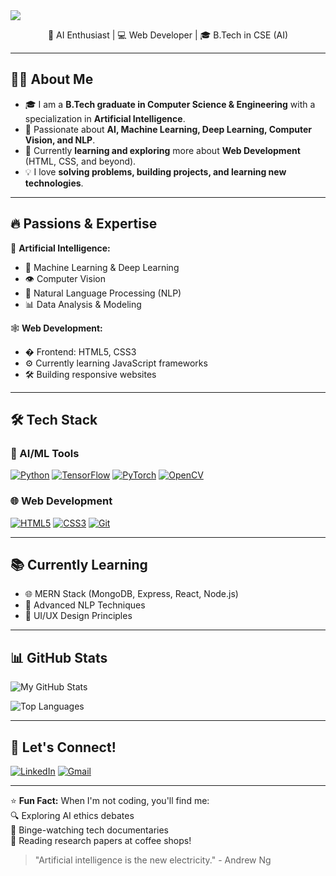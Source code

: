 <img src="https://capsule-render.vercel.app/api?type=waving&color=0:F9D423,100:FF4E50&height=350&section=header&text=Hi,%20there!-nl-I%20am%20Ehteesham&fontSize=70&fontColor=FFFFFF" />


<p align="center">
  🚀 AI Enthusiast | 💻 Web Developer | 🎓 B.Tech in CSE (AI)  
</p>

---

## 🙋‍♂️ About Me
- 🎓 I am a **B.Tech graduate in Computer Science & Engineering** with a specialization in **Artificial Intelligence**.
- 🤖 Passionate about **AI, Machine Learning, Deep Learning, Computer Vision, and NLP**.
- 🌱 Currently **learning and exploring** more about **Web Development** (HTML, CSS, and beyond).
- 💡 I love **solving problems, building projects, and learning new technologies**.

---

## 🔥 **Passions & Expertise**
🧠 **Artificial Intelligence:**
- 🤖 Machine Learning & Deep Learning
- 👁️ Computer Vision
- 📝 Natural Language Processing (NLP)
- 📊 Data Analysis & Modeling

🕸️ **Web Development:**
- � Frontend: HTML5, CSS3
- ⚙️ Currently learning JavaScript frameworks
- 🛠️ Building responsive websites

---

## 🛠️ **Tech Stack**

### 🤖 AI/ML Tools
[![Python](https://img.shields.io/badge/Python-3776AB?style=for-the-badge&logo=python&logoColor=white)]()
[![TensorFlow](https://img.shields.io/badge/TensorFlow-FF6F00?style=for-the-badge&logo=tensorflow&logoColor=white)]()
[![PyTorch](https://img.shields.io/badge/PyTorch-EE4C2C?style=for-the-badge&logo=pytorch&logoColor=white)]()
[![OpenCV](https://img.shields.io/badge/OpenCV-5C3EE8?style=for-the-badge&logo=opencv&logoColor=white)]()

### 🌐 Web Development
[![HTML5](https://img.shields.io/badge/HTML5-E34F26?style=for-the-badge&logo=html5&logoColor=white)]()
[![CSS3](https://img.shields.io/badge/CSS3-1572B6?style=for-the-badge&logo=css3&logoColor=white)]()
[![Git](https://img.shields.io/badge/Git-F05032?style=for-the-badge&logo=git&logoColor=white)]()

---

## 📚 **Currently Learning**
- 🌐 MERN Stack (MongoDB, Express, React, Node.js)
- 🧠 Advanced NLP Techniques
- 🎨 UI/UX Design Principles

---

## 📊 **GitHub Stats**

![My GitHub Stats](https://github-readme-stats.vercel.app/api?username=ansari-ehteesham&show_icons=true&theme=radical)

![Top Languages](https://github-readme-stats.vercel.app/api/top-langs/?username=ansari-ehteesham&layout=compact&theme=nightowl)

---

## 🤝 **Let's Connect!**

[![LinkedIn](https://img.shields.io/badge/LinkedIn-Ansari_Ehteesham_Aqeel-0077B5?style=for-the-badge&logo=linkedin&logoColor=white)](www.linkedin.com/in/ansari-ehteesham-aqeel)
[![Gmail](https://img.shields.io/badge/Gmail-ehteeshamansari@gmail.com-D14836?style=for-the-badge&logo=gmail&logoColor=white)](mailto:an.ehteesham@gmail.com)

---

⭐ **Fun Fact:** When I'm not coding, you'll find me:  
🔍 Exploring AI ethics debates  
🍿 Binge-watching tech documentaries  
📖 Reading research papers at coffee shops!

> "Artificial intelligence is the new electricity." - Andrew Ng
